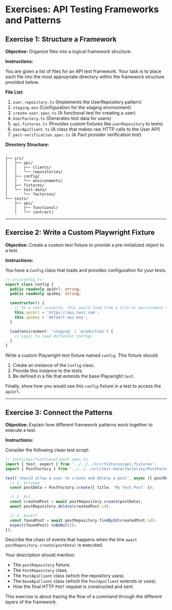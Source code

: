 # Exercises: API Testing Frameworks and Patterns

## Exercise 1: Structure a Framework

**Objective:** Organize files into a logical framework structure.

**Instructions:**

You are given a list of files for an API test framework. Your task is to place each file into the most appropriate directory within the framework structure provided below.

**File List:**
1.  `user.repository.ts` (Implements the UserRepository pattern)
2.  `staging.env` (Configuration for the staging environment)
3.  `create-user.spec.ts` (A functional test for creating a user)
4.  `UserFactory.ts` (Generates test data for users)
5.  `api.fixtures.ts` (Provides custom fixtures like `userRepository` to tests)
6.  `UserApiClient.ts` (A class that makes raw HTTP calls to the User API)
7.  `pact-verification.spec.ts` (A Pact provider verification test)

**Directory Structure:**
```
.
├── src/
│   ├── api/
│   │   ├── clients/
│   │   └── repositories/
│   ├── config/
│   │   └── environments/
│   ├── fixtures/
│   └── test-data/
│       └── factories/
└── tests/
    ├── api/
    │   ├── functional/
    │   └── contract/
```

---

## Exercise 2: Write a Custom Playwright Fixture

**Objective:** Create a custom test fixture to provide a pre-initialized object to a test.

**Instructions:**

You have a `Config` class that loads and provides configuration for your tests.

```typescript
// src/config.ts
export class Config {
  public readonly apiUrl: string;
  public readonly apiKey: string;

  constructor() {
    // In a real scenario, this would load from a file or environment variables
    this.apiUrl = 'https://api.test.com';
    this.apiKey = 'default-api-key';
  }

  load(environment: 'staging' | 'production') {
    // Logic to load different configs
  }
}
```

Write a custom Playwright test fixture named `config`. This fixture should:
1.  Create an instance of the `Config` class.
2.  Provide this instance to the tests.
3.  Be defined in a file that extends the base Playwright `test`.

Finally, show how you would use this `config` fixture in a test to access the `apiUrl`.

---

## Exercise 3: Connect the Patterns

**Objective:** Explain how different framework patterns work together to execute a test.

**Instructions:**

Consider the following clean test script:

```typescript
// tests/api/functional/post.spec.ts
import { test, expect } from '../../../src/fixtures/api.fixtures';
import { PostFactory } from '../../../src/test-data/factories/PostFactory';

test('should allow a user to create and delete a post', async ({ postRepository }) => {
  // 1. Arrange
  const postData = PostFactory.create({ title: 'My Test Post' });

  // 2. Act
  const createdPost = await postRepository.create(postData);
  await postRepository.delete(createdPost.id);

  // 3. Assert
  const foundPost = await postRepository.findById(createdPost.id);
  expect(foundPost).toBeNull();
});
```

Describe the chain of events that happens when the line `await postRepository.create(postData)` is executed.

Your description should mention:
-   The `postRepository` fixture.
-   The `PostRepository` class.
-   The `PostApiClient` class (which the repository uses).
-   The `BaseApiClient` class (which the `PostApiClient` extends or uses).
-   How the final HTTP `POST` request is constructed and sent.

This exercise is about tracing the flow of a command through the different layers of the framework.
